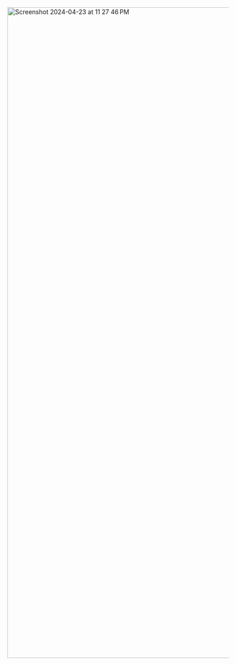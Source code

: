 <img width="1483" alt="Screenshot 2024-04-23 at 11 27 46 PM" src="https://github.com/ulises0516/sp24-cse110-lab3/assets/125671517/c14107d0-0611-44de-9db9-3ea329cc9be2">

